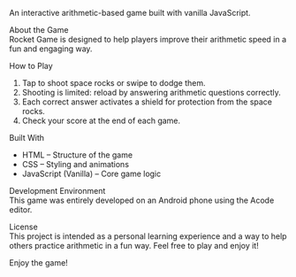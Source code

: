 An interactive arithmetic-based game built with vanilla JavaScript.

About the Game  
Rocket Game is designed to help players improve their arithmetic speed in a fun and engaging way.

How to Play  
1. Tap to shoot space rocks or swipe to dodge them.  
2. Shooting is limited: reload by answering arithmetic questions correctly.  
3. Each correct answer activates a shield for protection from the space rocks.  
4. Check your score at the end of each game.    

Built With  
- HTML – Structure of the game  
- CSS – Styling and animations  
- JavaScript (Vanilla) – Core game logic  

Development Environment  
This game was entirely developed on an Android phone using the Acode editor.  

License  
This project is intended as a personal learning experience and a way to help others practice arithmetic in a fun way. Feel free to play and enjoy it!  

Enjoy the game!
